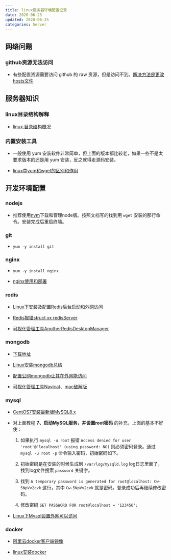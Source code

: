 ```yaml
---
title: linux服务器环境配置记录
date: 2020-06-25
updated: 2020-06-25
categories: Server
---
```


## 网络问题

### github资源无法访问

- 有些配置资源需要访问 github 的 raw 资源，但是访问不到。[解决方法是更改hosts文件](https://blog.csdn.net/qq_38232598/article/details/91346392)

## 服务器知识

### linux目录结构解释

- [linux.目录结构概况](../Data/linux.目录结构概况.png)

### 内置安装工具

- 一般使用 yum 安装软件非常简单，但上面的版本都比较老，如果一些不是太要求版本的还是用 yum 安装，反之就得走源码安装。

- [linux中yum和wget的区别和作用](https://blog.csdn.net/shenhaiyushitiaoyu/article/details/90341059)

## 开发环境配置

### nodejs

- 推荐使用[nvm](https://github.com/nvm-sh/nvm)下载和管理node版。按照文档写的找到用 `wget` 安装的那行命令。安装完成后重启终端。

### git

- `yum -y install git`

### nginx

- `yum -y install nginx`

- [nginx使用和部署](https://github.com/haiweilian/blog/blob/master/Server/nginx使用和部署.md)

### redis

- [Linux下安装及配置Redis后台启动和外网访问](https://blog.csdn.net/qq_38795029/article/details/80768664)

- [Redis报错struct xx redisServer](https://blog.csdn.net/realize_dream/article/details/106483499)

- [可视化管理工具AnotherRedisDesktopManager](https://gitee.com/qishibo/AnotherRedisDesktopManager)

### mongodb

- [下载地址](https://www.mongodb.com/try/download/community)

- [Linux安装mongodb总结](https://www.cnblogs.com/lemon-flm/p/11052449.html)

- [配置公网mongodb让其在外网能访问](https://www.jianshu.com/p/fc9cda52f49d)

- [可视化管理工具Navicat](http://www.navicat.com.cn)、[mac破解版](https://xclient.info/s/navicat-premium.html)

### mysql

- [CentOS7安装最新版MySQL8.x](https://www.cnblogs.com/Twobox/p/9925460.html)

- 对上面教程 **7、启动MySQL服务，并设置root密码** 的补充，上面的基本不好使：

  1. 如果执行 `mysql -u root` 报错 `Access denied for user 'root'@'localhost' (using password: NO)` 则必须密码登录。通过 `mysql -u root -p` 命令输入密码，初始密码如下。

  2. 初始密码是在安装的时候生成到 `/var/log/mysqld.log` log日志里面了，找到log文件搜索 `password` 关键字。
  
  3. 找到 `A temporary password is generated for root@localhost: Cw-5NpVv2cvk` 这行，其中 `Cw-5NpVv2cvk` 就是密码。登录成功后再继续修改密码。

  4. 修改密码 `SET PASSWORD FOR root@localhost = '123456';`

- [Linux下Mysql设置外网可以访问](https://blog.csdn.net/leon_jinhai_sun/article/details/89334175)

### docker

- [阿里云docker客户端镜像](http://mirrors.aliyun.com/docker-toolbox/)

- [linux安装docker](https://www.cnblogs.com/kingsonfu/p/11576797.html)
